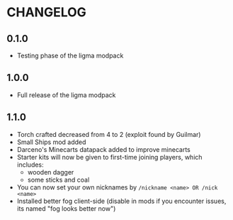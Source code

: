 # CHANGELOG
## 0.1.0
- Testing phase of the ligma modpack

## 1.0.0
- Full release of the ligma modpack

## 1.1.0
- Torch crafted decreased from 4 to 2 (exploit found by Guilmar)
- Small Ships mod added
- Darceno's Minecarts datapack added to improve minecarts
- Starter kits will now be given to first-time joining players, which includes:
    - wooden dagger
    - some sticks and coal
- You can now set your own nicknames by `/nickname <name> OR /nick <name>`
- Installed better fog client-side (disable in mods if you encounter issues, its named "fog looks better now")